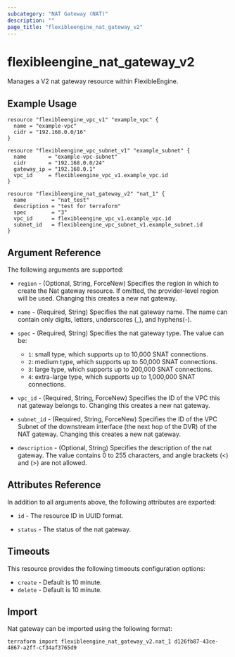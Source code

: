 ```yaml
---
subcategory: "NAT Gateway (NAT)"
description: ""
page_title: "flexibleengine_nat_gateway_v2"
---
```


# flexibleengine_nat_gateway_v2

Manages a V2 nat gateway resource within FlexibleEngine.

## Example Usage

```hcl
resource "flexibleengine_vpc_v1" "example_vpc" {
  name = "example-vpc"
  cidr = "192.168.0.0/16"
}

resource "flexibleengine_vpc_subnet_v1" "example_subnet" {
  name       = "example-vpc-subnet"
  cidr       = "192.168.0.0/24"
  gateway_ip = "192.168.0.1"
  vpc_id     = flexibleengine_vpc_v1.example_vpc.id
}

resource "flexibleengine_nat_gateway_v2" "nat_1" {
  name        = "nat_test"
  description = "test for terraform"
  spec        = "3"
  vpc_id      = flexibleengine_vpc_v1.example_vpc.id
  subnet_id   = flexibleengine_vpc_subnet_v1.example_subnet.id
}
```

## Argument Reference

The following arguments are supported:

* `region` - (Optional, String, ForceNew) Specifies the region in which to create the Nat gateway resource.
  If omitted, the provider-level region will be used. Changing this creates a new nat gateway.

* `name` - (Required, String) Specifies the nat gateway name. The name can contain only digits, letters,
  underscores (_), and hyphens(-).

* `spec` - (Required, String) Specifies the nat gateway type. The value can be:
  + `1`: small type, which supports up to 10,000 SNAT connections.
  + `2`: medium type, which supports up to 50,000 SNAT connections.
  + `3`: large type, which supports up to 200,000 SNAT connections.
  + `4`: extra-large type, which supports up to 1,000,000 SNAT connections.

* `vpc_id` - (Required, String, ForceNew) Specifies the ID of the VPC this nat gateway belongs to.
  Changing this creates a new nat gateway.

* `subnet_id` - (Required, String, ForceNew) Specifies the ID of the VPC Subnet of the downstream interface
  (the next hop of the DVR) of the NAT gateway. Changing this creates a new nat gateway.

* `description` - (Optional, String) Specifies the description of the nat gateway.
  The value contains 0 to 255 characters, and angle brackets (<) and (>) are not allowed.

## Attributes Reference

In addition to all arguments above, the following attributes are exported:

* `id` - The resource ID in UUID format.

* `status` - The status of the nat gateway.

## Timeouts

This resource provides the following timeouts configuration options:

* `create` - Default is 10 minute.
* `delete` - Default is 10 minute.

## Import

Nat gateway can be imported using the following format:

```shell
terraform import flexibleengine_nat_gateway_v2.nat_1 d126fb87-43ce-4867-a2ff-cf34af3765d9
```
